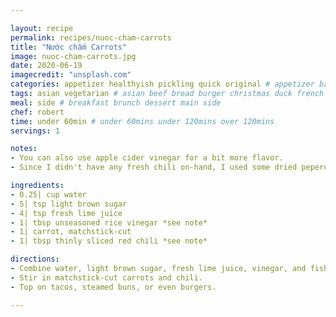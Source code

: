 ```yaml
---

layout: recipe
permalink: recipes/nuoc-cham-carrots
title: "Nước chấm Carrots"
image: nuoc-cham-carrots.jpg
date: 2020-06-19
imagecredit: "unsplash.com" 
categories: appetizer healthyish pickling quick original # appetizer baking dressing drink grill healthyish marinade oven pickling quick raw salad sandwich sauce snack soup
tags: asian vegetarian # asian beef bread burger christmas duck french fruit indian italian mexican nuts pasta pork poultry rice seafood thanksgiving vegetarian
meal: side # breakfast brunch dessert main side
chef: robert 
time: under 60min # under 60mins under 120mins over 120mins
servings: 1 

notes: 
- You can also use apple cider vinegar for a bit more flavor.
- Since I didn't have any fresh chili on-hand, I used some dried peperoncino flakes. Worked out great!

ingredients:
- 0.25| cup water
- 5| tsp light brown sugar
- 4| tsp fresh lime juice
- 1| tbsp unseasoned rice vinegar *see note*
- 1| carrot, matchstick-cut
- 1| tbsp thinly sliced red chili *see note*

directions:
- Combine water, light brown sugar, fresh lime juice, vinegar, and fish sauce in a small bowl, and stir until sugar dissolves.
- Stir in matchstick-cut carrots and chili.
- Top on tacos, steamed buns, or even burgers.

--- 
```

